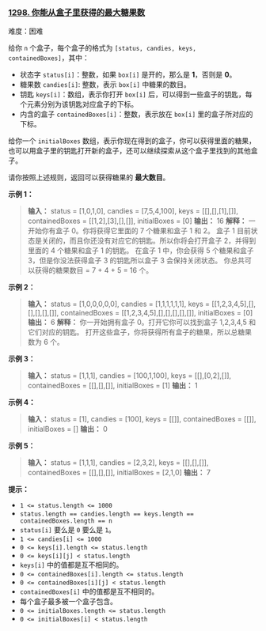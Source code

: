 ### [1298\. 你能从盒子里获得的最大糖果数](https://leetcode.cn/problems/maximum-candies-you-can-get-from-boxes/)

难度：困难

给你 `n` 个盒子，每个盒子的格式为 `[status, candies, keys, containedBoxes]`，其中：

- 状态字 `status[i]`：整数，如果 `box[i]` 是开的，那么是 **1**，否则是 **0**。
- 糖果数 `candies[i]`: 整数，表示 `box[i]` 中糖果的数目。
- 钥匙 `keys[i]`：数组，表示你打开 `box[i]` 后，可以得到一些盒子的钥匙，每个元素分别为该钥匙对应盒子的下标。
- 内含的盒子 `containedBoxes[i]`：整数，表示放在 `box[i]` 里的盒子所对应的下标。

给你一个 `initialBoxes` 数组，表示你现在得到的盒子，你可以获得里面的糖果，也可以用盒子里的钥匙打开新的盒子，还可以继续探索从这个盒子里找到的其他盒子。

请你按照上述规则，返回可以获得糖果的 **最大数目**。

**示例 1：**

> **输入：** status = [1,0,1,0], candies = [7,5,4,100], keys = \[[],[],[1],[]], containedBoxes = \[[1,2],[3],[],[]], initialBoxes = [0]
> **输出：** 16
> **解释：**
> 一开始你有盒子 0。你将获得它里面的 7 个糖果和盒子 1 和 2。
> 盒子 1 目前状态是关闭的，而且你还没有对应它的钥匙。所以你将会打开盒子 2，并得到里面的 4 个糖果和盒子 1 的钥匙。
> 在盒子 1 中，你会获得 5 个糖果和盒子 3，但是你没法获得盒子 3 的钥匙所以盒子 3 会保持关闭状态。
> 你总共可以获得的糖果数目 = 7 + 4 + 5 = 16 个。

**示例 2：**

> **输入：** status = [1,0,0,0,0,0], candies = [1,1,1,1,1,1], keys = \[[1,2,3,4,5],[],[],[],[],[]], containedBoxes = \[[1,2,3,4,5],[],[],[],[],[]], initialBoxes = [0]
> **输出：** 6
> **解释：**
> 你一开始拥有盒子 0。打开它你可以找到盒子 1,2,3,4,5 和它们对应的钥匙。
> 打开这些盒子，你将获得所有盒子的糖果，所以总糖果数为 6 个。

**示例 3：**

> **输入：** status = [1,1,1], candies = [100,1,100], keys = \[[],[0,2],[]], containedBoxes = \[[],[],[]], initialBoxes = [1]
> **输出：** 1

**示例 4：**

> **输入：** status = [1], candies = [100], keys = \[[]], containedBoxes = \[[]], initialBoxes = []
> **输出：** 0

**示例 5：**

> **输入：** status = [1,1,1], candies = [2,3,2], keys = \[[],[],[]], containedBoxes = \[[],[],[]], initialBoxes = [2,1,0]
> **输出：** 7

**提示：**

- `1 <= status.length <= 1000`
- `status.length == candies.length == keys.length == containedBoxes.length == n`
- `status[i]` 要么是 `0` 要么是 `1`。
- `1 <= candies[i] <= 1000`
- `0 <= keys[i].length <= status.length`
- `0 <= keys[i][j] < status.length`
- `keys[i]` 中的值都是互不相同的。
- `0 <= containedBoxes[i].length <= status.length`
- `0 <= containedBoxes[i][j] < status.length`
- `containedBoxes[i]` 中的值都是互不相同的。
- 每个盒子最多被一个盒子包含。
- `0 <= initialBoxes.length <= status.length`
- `0 <= initialBoxes[i] < status.length`
